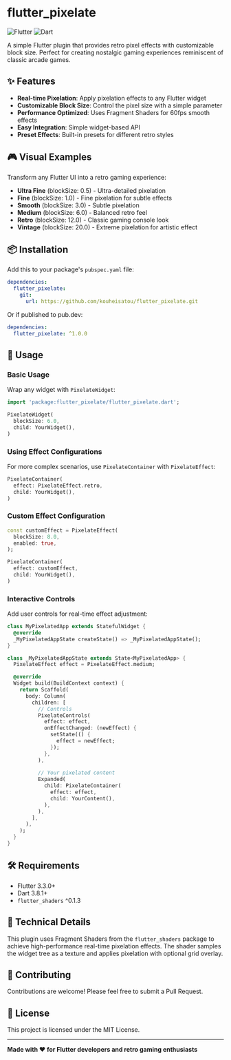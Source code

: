 # flutter_pixelate

![Flutter](https://img.shields.io/badge/Flutter-02569B?style=for-the-badge&logo=flutter&logoColor=white)
![Dart](https://img.shields.io/badge/Dart-0175C2?style=for-the-badge&logo=dart&logoColor=white)

A simple Flutter plugin that provides retro pixel effects with customizable block size. Perfect for creating nostalgic gaming experiences reminiscent of classic arcade games.

## ✨ Features

- **Real-time Pixelation**: Apply pixelation effects to any Flutter widget
- **Customizable Block Size**: Control the pixel size with a simple parameter
- **Performance Optimized**: Uses Fragment Shaders for 60fps smooth effects
- **Easy Integration**: Simple widget-based API
- **Preset Effects**: Built-in presets for different retro styles

## 🎮 Visual Examples

Transform any Flutter UI into a retro gaming experience:

- **Ultra Fine** (blockSize: 0.5) - Ultra-detailed pixelation
- **Fine** (blockSize: 1.0) - Fine pixelation for subtle effects
- **Smooth** (blockSize: 3.0) - Subtle pixelation
- **Medium** (blockSize: 6.0) - Balanced retro feel
- **Retro** (blockSize: 12.0) - Classic gaming console look  
- **Vintage** (blockSize: 20.0) - Extreme pixelation for artistic effect

## 📦 Installation

Add this to your package's `pubspec.yaml` file:

```yaml
dependencies:
  flutter_pixelate:
    git:
      url: https://github.com/kouheisatou/flutter_pixelate.git
```

Or if published to pub.dev:

```yaml
dependencies:
  flutter_pixelate: ^1.0.0
```

## 🚀 Usage

### Basic Usage

Wrap any widget with `PixelateWidget`:

```dart
import 'package:flutter_pixelate/flutter_pixelate.dart';

PixelateWidget(
  blockSize: 6.0,
  child: YourWidget(),
)
```

### Using Effect Configurations

For more complex scenarios, use `PixelateContainer` with `PixelateEffect`:

```dart
PixelateContainer(
  effect: PixelateEffect.retro,
  child: YourWidget(),
)
```

### Custom Effect Configuration

```dart
const customEffect = PixelateEffect(
  blockSize: 8.0,
  enabled: true,
);

PixelateContainer(
  effect: customEffect,
  child: YourWidget(),
)
```

### Interactive Controls

Add user controls for real-time effect adjustment:

```dart
class MyPixelatedApp extends StatefulWidget {
  @override
  _MyPixelatedAppState createState() => _MyPixelatedAppState();
}

class _MyPixelatedAppState extends State<MyPixelatedApp> {
  PixelateEffect effect = PixelateEffect.medium;

  @override
  Widget build(BuildContext context) {
    return Scaffold(
      body: Column(
        children: [
          // Controls
          PixelateControls(
            effect: effect,
            onEffectChanged: (newEffect) {
              setState(() {
                effect = newEffect;
              });
            },
          ),
          
          // Your pixelated content
          Expanded(
            child: PixelateContainer(
              effect: effect,
              child: YourContent(),
            ),
          ),
        ],
      ),
    );
  }
}
```

## 🛠️ Requirements

- Flutter 3.3.0+
- Dart 3.8.1+
- `flutter_shaders` ^0.1.3

## 🎨 Technical Details

This plugin uses Fragment Shaders from the `flutter_shaders` package to achieve high-performance real-time pixelation effects. The shader samples the widget tree as a texture and applies pixelation with optional grid overlay.

## 🤝 Contributing

Contributions are welcome! Please feel free to submit a Pull Request.

## 📄 License

This project is licensed under the MIT License.

---

**Made with ❤️ for Flutter developers and retro gaming enthusiasts**
